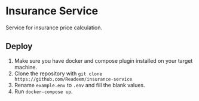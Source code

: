 # Insurance Service

Service for insurance price calculation.

## Deploy

1. Make sure you have docker and compose plugin installed on your target machine.
2. Clone the repository with `git clone https://github.com/Readeem/insurance-service`
3. Rename `example.env` to `.env` and fill the blank values.
4. Run `docker-compose up`.
